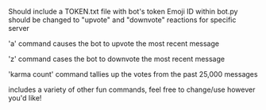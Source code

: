 Should include a TOKEN.txt file with bot's token
Emoji ID within bot.py should be changed to "upvote" and "downvote" reactions for specific server


'a' command causes the bot to upvote the most recent message

'z' command cases the bot to downvote the most recent message

'karma count' command tallies up the votes from the past 25,000 messages

includes a variety of other fun commands, feel free to change/use however you'd like!
